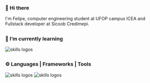 <h3>👋 Hi there</h3>
I'm Felipe, computer engineering student at UFOP campus ICEA and Fullstack developer at Sicoob Credimepi.
<h2></h2>
<h3>🌱 I’m currently learning</h3>
<img src="https://skillicons.dev/icons?i=react,next,firebase,vite,dotnet,nodejs,typescript,cs" alt="skills logos" />
<h2></h2>
<h3>⚙️ Languages | Frameworks | Tools</h3>
<img src="https://skillicons.dev/icons?i=github,laravel,html,css,js,php,jquery,bootstrap" alt="skills logos" />
<img src="https://skillicons.dev/icons?i=java,c,py,mysql,vscode,ai,ps" alt="skills logos" />

